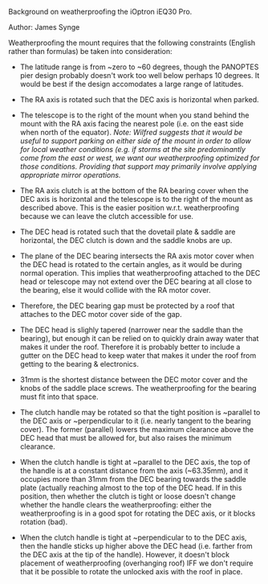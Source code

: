 Background on weatherproofing the iOptron iEQ30 Pro.

Author: James Synge

Weatherproofing the mount requires that the following constraints
(English rather than formulas) be taken into consideration:

* The latitude range is from ~zero to ~60 degrees, though the PANOPTES pier
  design probably doesn't work too well below perhaps 10 degrees.
  It would be best if the design accomodates a large range of latitudes.

* The RA axis is rotated such that the DEC axis is horizontal when parked.

* The telescope is to the right of the mount when you stand behind the mount
  with the RA axis facing the nearest pole (i.e. on the east side when north
  of the equator). _Note: Wilfred suggests that it would be useful to support
  parking on either side of the mount in order to allow for local weather
  conditions (e.g. if storms at the site predominantly come from the east
  or west, we want our weatherproofing optimized for those conditions.
  Providing that support may primarily involve applying appropriate mirror
  operations._

* The RA axis clutch is at the bottom of the RA bearing cover when the
  DEC axis is horizontal and the telescope is to the right of the mount
  as described above. This is the easier position w.r.t. weatherproofing
  because we can leave the clutch accessible for use.

* The DEC head is rotated such that the dovetail plate & saddle are
  horizontal, the DEC clutch is down and the saddle knobs are up.

* The plane of the DEC bearing intersects the RA axis motor cover when the
  DEC head is rotated to the certain angles, as it would be during normal
  operation. This implies that weatherproofing attached to the DEC head or
  telescope may not extend over the DEC bearing at all close to the bearing,
  else it would collide with the RA motor cover.

* Therefore, the DEC bearing gap must be protected by a roof that attaches
  to the DEC motor cover side of the gap.

* The DEC head is slighly tapered (narrower near the saddle than the
  bearing), but enough it can be relied on to quickly drain away water
  that makes it under the roof. Therefore it is probably better to include
  a gutter on the DEC head to keep water that makes it under the roof from
  getting to the bearing & electronics.

* 31mm is the shortest distance between the DEC motor cover and the knobs of
  the saddle place screws. The weatherproofing for the bearing must fit into
  that space.

* The clutch handle may be rotated so that the tight position is ~parallel to
  the DEC axis or ~perpendicular to it (i.e. nearly tangent to the bearing
  cover). The former (parallel) lowers the maximum clearance above the DEC
  head that must be allowed for, but also raises the minimum clearance. 

* When the clutch handle is tight at ~parallel to the DEC axis, the top of
  the handle is at a constant distance from the axis (~63.35mm), and it
  occupies more than 31mm from the DEC bearing towards the saddle plate
  (actually reaching almost to the top of the DEC head. If in this position,
  then whether the clutch is tight or loose doesn't change whether the handle
  clears the weatherproofing: either the weatherproofing is in a good spot for
  rotating the DEC axis, or it blocks rotation (bad).

* When the clutch handle is tight at ~perpendicular to to the DEC axis, then
  the handle sticks up higher above the DEC head (i.e. farther from the DEC
  axis at the tip of the handle). However, it doesn't block placement of
  weatherproofing (overhanging roof) IFF we don't require that it be possible
  to rotate the unlocked axis with the roof in place.
